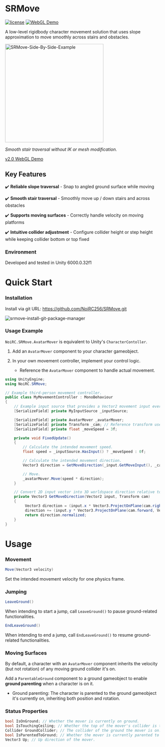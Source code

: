 
# SRMove
[![license](https://img.shields.io/badge/license-MIT-green.svg?style=flat&cacheSeconds=2592000)](https://github.com/NoiRC256/SRMove/blob/main/LICENSE)
[![WebGL Demo](https://img.shields.io/badge/demo-WebGL-orange.svg?style=flat&logo=google-chrome&logoColor=white&cacheSeconds=2592000)](https://noirccc.net/blog/srmove-v2-demo)

A low-level rigidbody character movement solution that uses slope approximation to move smoothly across stairs and obstacles.

<img src="https://github.com/NoiRC256/SRMove/assets/33998067/33ac7870-36e6-4c35-9390-4bbd4c5b6832" alt="SRMove-Side-By-Side-Example" width="320">

*Smooth stair traversal without IK or mesh modification.*

[v2.0 WebGL Demo](https://noirccc.net/blog/srmove-v2-demo)

## Key Features

:heavy_check_mark: **Reliable slope traversal** - Snap to angled ground surface while moving

:heavy_check_mark: **Smooth stair traversal** - Smoothly move up / down stairs and across obstacles

:heavy_check_mark: **Supports moving surfaces** - Correctly handle velocity on moving platforms

:heavy_check_mark: **Intuitive collider adjustment** - Configure collider height or step height while keeping collider bottom or top fixed

### Environment

Developed and tested in Unity 6000.0.32f1

# Quick Start

### Installation

Install via git URL: https://github.com/NoiRC256/SRMove.git

![srmove-install-git-package-manager](https://github.com/user-attachments/assets/ea5ae557-12a7-4c28-985d-bb77f60efe44)

### Usage Example

`NoiRC.SRMove.AvatarMover` is equivalent to Unity's `CharacterContoller`.

1. Add an `AvatarMover` component to your character gameobject.

2. In your own movement controller, implement your control logic.
    - Reference the `AvatarMover` component to handle actual movement.

```csharp
using UnityEngine;
using NoiRC.SRMove;

// Example third-person movement controller.
public class MyMovementController : MonoBehaviour
{
    // Example input source that provides a Vector2 movement input every fame.
    [SerializeField] private MyInputSource _inputSource;

    [SerializeField] private AvatarMover _avatarMover;
    [SerializeField] private Transform _cam; // Reference transform used to determine movement direction.
    [SerializeField] private float _moveSpeed = 3f;

    private void FixedUpdate()
    {
        // Calculate the intended movement speed.
        float speed = _inputSource.HasInput() ? _moveSpeed : 0f;

        // Calculate the intended movement direction.
        Vector3 direction = GetMoveDirection(_input.GetMoveInput(), _cam);

        // Move.
        _avatarMover.Move(speed * direction);    
    }

    // Convert 2D input vector into 3D worldspace direction relative to the third-person camera.
    private Vector3 GetMoveDirection(Vector2 input, Transform cam)
    {
         Vector3 direction = (input.x * Vector3.ProjectOnPlane(cam.right, Vector3.up)).normalized;
         direction += (input.y * Vector3.ProjectOnPlane(cam.forward, Vector3.up)).normalized;
         return direction.normalized;
    }
}
```

# Usage

### Movement

```csharp
Move(Vector3 velocity)
```
Set the intended movement velocity for one physics frame.

### Jumping

```csharp
LeaveGround()
```
When intending to start a jump, call `LeaveGround()` to pause ground-related functionalities.


```csharp
EndLeaveGround()
```
When intending to end a jump, call `EndLeaveGround()` to resume ground-related functionalities.

### Moving Surfaces

By default, a character with an `AvatarMover` component inherits the velocity (but not rotation) of any moving ground collider it's on.

Add a `ParentableGround` component to a ground gameobject to enable **ground parenting** when a character is on it.

- Ground parenting: The character is parented to the ground gameobject it's currently on, inheriting both position and rotation.



### Status Properties

```csharp
bool IsOnGround; // Whether the mover is currently on ground.
bool IsTouchingCeiling; // Whether the top of the mover's collider is touching a collider in the ground layer.
Collider GroundCollider; // The collider of the ground the mover is on.
bool IsParentedToGround; // Whether the mover is currently parented to the ground object.
Vector3 Up; // Up direction of the mover.
```
